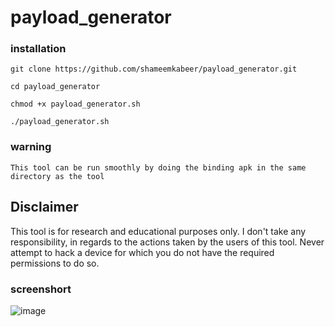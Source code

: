 # payload_generator

### installation

```
git clone https://github.com/shameemkabeer/payload_generator.git

cd payload_generator

chmod +x payload_generator.sh

./payload_generator.sh
``` 
### warning
```
This tool can be run smoothly by doing the binding apk in the same directory as the tool
```
##                                                      Disclaimer

This tool is for research and educational purposes only. I don't take any responsibility, in regards to the actions taken by the users of this tool. Never attempt to hack a device for which you do not have the required permissions to do so.

### screenshort

![image](file:///home/shxim/Pictures/payload_generator.jpg)


